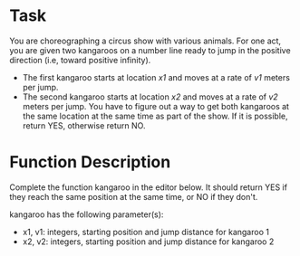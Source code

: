 ﻿# Task
You are choreographing a circus show with various animals. For one act, you are given two kangaroos on a number line ready to jump in the positive direction (i.e, toward positive infinity).

* The first kangaroo starts at location *x1* and moves at a rate of *v1* meters per jump.
* The second kangaroo starts at location *x2* and moves at a rate of *v2* meters per jump.
You have to figure out a way to get both kangaroos at the same location at the same time as part of the show. If it is possible, return YES, otherwise return NO.

# Function Description

Complete the function kangaroo in the editor below. It should return YES if they reach the same position at the same time, or NO if they don't.

kangaroo has the following parameter(s):

* x1, v1: integers, starting position and jump distance for kangaroo 1
* x2, v2: integers, starting position and jump distance for kangaroo 2